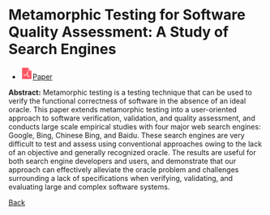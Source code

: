 # Metamorphic Testing for Software Quality Assessment: A Study of Search Engines

* <img src="../../icons/pdf.png" width="24px">[Paper]()

**Abstract:** Metamorphic testing is a testing technique that can be used to verify the functional correctness of software in the absence of an ideal oracle. This paper extends metamorphic testing into a user-oriented approach to software verification, validation, and quality assessment, and conducts large scale empirical studies with four major web search engines: Google, Bing, Chinese Bing, and Baidu. These search engines are very difficult to test and assess using conventional approaches owing to the lack of an objective and generally recognized oracle. The results are useful for both search engine developers and users, and demonstrate that our approach can effectively alleviate the oracle problem and challenges surrounding a lack of specifications when verifying, validating, and evaluating large and complex software systems.

[Back](../../README.md)